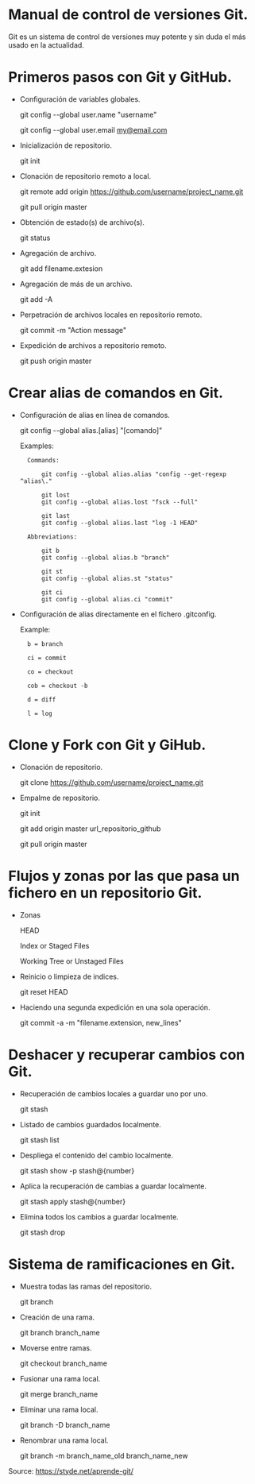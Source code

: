 # Manual de control de versiones Git.

Git es un sistema de control de versiones muy potente y sin duda el más usado en la actualidad.

# Primeros pasos con Git y GitHub.

- Configuración de variables globales.

	git config --global user.name "username"

	git config --global user.email my@email.com

- Inicialización de repositorio.
	
	git init

- Clonación de repositorio remoto a local.
	
	git remote add origin https://github.com/username/project_name.git

	git pull origin master

- Obtención de estado(s) de archivo(s).

	git status

- Agregación de archivo.

	git add filename.extesion

- Agregación de más de un archivo.

	git add -A

- Perpetración de archivos locales en repositorio remoto.

	git commit -m "Action message"

- Expedición de archivos a repositorio remoto.

	git push origin master

# Crear alias de comandos en Git.

- Configuración de alias en línea de comandos.

	git config --global alias.[alias] "[comando]"

	Examples:

		Commands:

			git config --global alias.alias "config --get-regexp ^alias\."
			 
			git lost
			git config --global alias.lost "fsck --full"

			git last
			git config --global alias.last "log -1 HEAD"

		Abbreviations:

			git b
			git config --global alias.b "branch"

			git st
			git config --global alias.st "status"

			git ci
			git config --global alias.ci "commit"

- Configuración de alias directamente en el fichero .gitconfig.

	Example:

		b = branch

	    ci = commit

	    co = checkout

	    cob = checkout -b

	    d = diff

	    l = log

# Clone y Fork con Git y GiHub.

- Clonación de repositorio.

	git clone https://github.com/username/project_name.git

- Empalme de repositorio.

	git init

	git add origin master url_repositorio_github

	git pull origin master

# Flujos y zonas por las que pasa un fichero en un repositorio Git.

- Zonas
	
	HEAD

	Index or Staged Files

	Working Tree or Unstaged Files

- Reinicio o limpieza de indices.

	git reset HEAD

- Haciendo una segunda expedición en una sola operación.

	git commit -a -m "filename.extension, new_lines"

# Deshacer y recuperar cambios con Git.

- Recuperación de cambios locales a guardar uno por uno.

	git stash

- Listado de cambios guardados localmente.

	git stash list

- Despliega el contenido del cambio localmente.

	git stash show -p stash@{number}

- Aplica la recuperación de cambias a guardar localmente.

	git stash apply stash@{number}

- Elimina todos los cambios a guardar localmente.

	git stash drop

# Sistema de ramificaciones en Git.

- Muestra todas las ramas del repositorio.

	git branch

- Creación de una rama.

	git branch branch_name

- Moverse entre ramas.

	git checkout branch_name

- Fusionar una rama local.

	git merge branch_name

- Eliminar una rama local.

	git branch -D branch_name

- Renombrar una rama local.

	git branch -m branch_name_old branch_name_new



Source: https://styde.net/aprende-git/